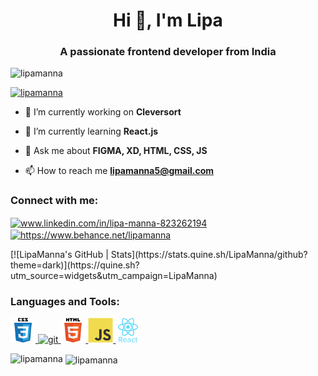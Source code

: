 <h1 align="center">Hi 👋, I'm Lipa</h1>
<h3 align="center">A passionate frontend developer from India</h3>

<p align="left"> <img src="https://komarev.com/ghpvc/?username=lipamanna&label=Profile%20views&color=0e75b6&style=flat" alt="lipamanna" /> </p>

<p align="left"> <a href="https://github.com/ryo-ma/github-profile-trophy"><img src="https://github-profile-trophy.vercel.app/?username=lipamanna" alt="lipamanna" /></a> </p>

- 🔭 I’m currently working on **Cleversort**

- 🌱 I’m currently learning **React.js**

- 💬 Ask me about **FIGMA, XD, HTML, CSS, JS**

- 📫 How to reach me **lipamanna5@gmail.com**

<h3 align="left">Connect with me:</h3>
<p align="left">
<a href="https://linkedin.com/in/www.linkedin.com/in/lipa-manna-823262194" target="blank"><img align="center" src="https://raw.githubusercontent.com/rahuldkjain/github-profile-readme-generator/master/src/images/icons/Social/linked-in-alt.svg" alt="www.linkedin.com/in/lipa-manna-823262194" height="30" width="40" /></a>
<a href="https://www.behance.net/https://www.behance.net/lipamanna" target="blank"><img align="center" src="https://raw.githubusercontent.com/rahuldkjain/github-profile-readme-generator/master/src/images/icons/Social/behance.svg" alt="https://www.behance.net/lipamanna" height="30" width="40" /></a>
</p>
[![LipaManna's GitHub | Stats](https://stats.quine.sh/LipaManna/github?theme=dark)](https://quine.sh?utm_source=widgets&utm_campaign=LipaManna)
<h3 align="left">Languages and Tools:</h3>
<p align="left"> <a href="https://www.w3schools.com/css/" target="_blank" rel="noreferrer"> <img src="https://raw.githubusercontent.com/devicons/devicon/master/icons/css3/css3-original-wordmark.svg" alt="css3" width="40" height="40"/> </a> <a href="https://git-scm.com/" target="_blank" rel="noreferrer"> <img src="https://www.vectorlogo.zone/logos/git-scm/git-scm-icon.svg" alt="git" width="40" height="40"/> </a> <a href="https://www.w3.org/html/" target="_blank" rel="noreferrer"> <img src="https://raw.githubusercontent.com/devicons/devicon/master/icons/html5/html5-original-wordmark.svg" alt="html5" width="40" height="40"/> </a> <a href="https://developer.mozilla.org/en-US/docs/Web/JavaScript" target="_blank" rel="noreferrer"> <img src="https://raw.githubusercontent.com/devicons/devicon/master/icons/javascript/javascript-original.svg" alt="javascript" width="40" height="40"/> </a> <a href="https://reactjs.org/" target="_blank" rel="noreferrer"> <img src="https://raw.githubusercontent.com/devicons/devicon/master/icons/react/react-original-wordmark.svg" alt="react" width="40" height="40"/> </a> </p>

<p><img align="left" src="https://github-readme-stats.vercel.app/api/top-langs?username=lipamanna&show_icons=true&locale=en&layout=compact" alt="lipamanna" /></p>

<p>&nbsp;<img align="center" src="https://github-readme-stats.vercel.app/api?username=lipamanna&show_icons=true&locale=en" alt="lipamanna" /></p>
